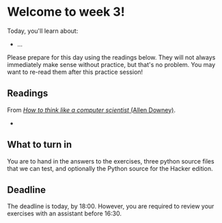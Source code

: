 # Welcome to week 3!

Today, you'll learn about:

* ...

Please prepare for this day using the readings below. They will not always
immediately make sense without practice, but that's no problem. You may want
to re-read them after this practice session!

## Readings

From [*How to think like a computer scientist* (Allen Downey)](http://www.greenteapress.com/thinkpython/html/index.html).

* []()

## What to turn in

You are to hand in the answers to the exercises, three python source files
that we can test, and optionally the Python source for the Hacker edition.

## Deadline

The deadline is today, by 18:00. However, you are required to review your
exercises with an assistant before 16:30.
